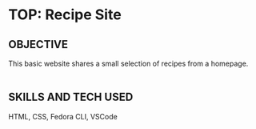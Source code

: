 # TOP: Recipe Site

## OBJECTIVE
This basic website shares a small selection of recipes from a homepage.
<br><br>

## SKILLS AND TECH USED
HTML, CSS, Fedora CLI, VSCode
